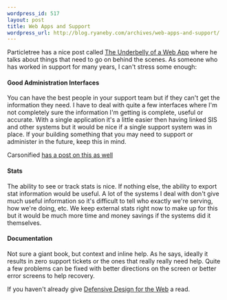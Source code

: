 ```yaml
--- 
wordpress_id: 517
layout: post
title: Web Apps and Support
wordpress_url: http://blog.ryaneby.com/archives/web-apps-and-support/
---
```

Particletree has a nice post called <a href="http://particletree.com/notebook/the-underbelly-of-a-web-app/">The Underbelly of a Web App</a> where he talks about things that need to go on behind the scenes. As someone who has worked in support for many years, I can't stress some enough:

<h4>Good Administration Interfaces</h4>

You can have the best people in your support team but if they can't get the information they need. I have to deal with quite a few interfaces where I'm not completely sure the information I'm getting is complete, useful or accurate. With a single application it's a little easier then having linked SIS and other systems but it would be nice if a single support system was in place. If your building something that you may need to support or administer in the future, keep this in mind.

Carsonified <a href="http://www.carsonified.com/amigo/customer-service-tips">has a post on this as well</a>

<h4>Stats</h4>

The ability to see or track stats is nice. If nothing else, the ability to export stat information would be useful. A lot of the systems I deal with don't give much useful information so it's difficult to tell who exactly we're serving, how we're doing, etc. We keep external stats right now to make up for this but it would be much more time and money savings if the systems did it themselves.

<h4>Documentation</h4>

Not sure a giant book, but context and inline help. As he says, ideally it results in zero support tickets or the ones that really really need help. Quite a few problems can be fixed with better directions on the screen or better error screens to help recovery.

If you haven't already give <a href="http://worldcat.org/oclc/56451583">Defensive Design for the Web</a> a read.
